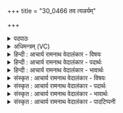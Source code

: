 +++
title = "30_0466 तव त्यन्नर्यम्"

+++
<details><summary>पदपाठः</summary>

त꣡व꣢꣯। त्यत्। न꣡र्य꣢꣯म्। नृ꣣तो। अ꣡पः꣢꣯। इ꣣न्द्र। प्रथम꣢म्। पू꣣र्व्य꣢म्। दि꣣वि꣢। प्र꣣वाच्य꣢म्। प्र꣣। वा꣡च्य꣢꣯म्। कृ꣣त꣢म्। यः। दे꣣व꣡स्य꣢। श꣡व꣢꣯सा। प्रा꣡रि꣢꣯णाः। प्र꣣। अ꣡रि꣢꣯णाः। अ꣡सु꣢꣯। रि꣣ण꣢न्। अ꣣पः꣢। भु꣡वः꣢꣯। वि꣡श्व꣢꣯म्। अ꣣भि꣢। अ꣡देव꣢꣯म्। अ। दे꣣वम्। ओ꣡ज꣢꣯सा। वि꣣दे꣢त्। ऊ꣡र्ज꣢꣯म्। श꣣त꣡क्र꣢तुः। श꣣त꣢। क्र꣣तुः। विदे꣢त्। इ꣡ष꣢꣯म्। ४६६।
</details>

<details><summary>अधिमन्त्रम् (VC)</summary>

- इन्द्रः
- गृत्समदः शौनकः
- अष्टिः
- मध्यमः
- ऐन्द्रं काण्डम्
</details>

<details><summary>हिन्दी : आचार्य रामनाथ वेदालंकार - विषयः</summary>

अगले मन्त्र का देवता इन्द्र है। उसके लोकोपकारक कार्यों का वर्णन है।
</details>

<details><summary>हिन्दी : आचार्य रामनाथ वेदालंकार - पदार्थः</summary>

पदार्थान्वयभाषाः -  हे (नृतो) पृथिवी आदि लोकों को नचानेवाले (इन्द्र) जगदीश्वर ! (तव) तुम्हारा (त्यत्) वह प्रसिद्ध, (नर्यम्) नरों का हितकर, (प्रथमम्) श्रेष्ठ, (पूर्व्यम्) पूर्वकाल से चला आ रहा (अपः) कर्म (प्रवाच्यम्) प्रशंसनीय है, (यः) जो तुम (देवस्य) प्रकाशक सूर्य के (शवसा) बल से (असु) प्राण को (रिणन्) प्रेरित करना चाहते हुए, (अपः) अन्तरिक्ष में स्थित जलों को (प्रारिणाः) वर्षा द्वारा नीचे गिराते हो, और (विश्वम्) सब (अदेवम्) अप्रकाश के कारणभूत भौतिक और मानसिक अन्धकार को (ओजसा) बल से (अभिभुवः) परास्त करते हो। आगे परोक्षकृत वर्णन है—(शतक्रतुः) अनन्त प्रज्ञावाला और अनन्त कर्मोंवाला वह जगदीश्वर (ऊर्जम्) बल तथा प्राण को (विदेत्) प्राप्त कराये, (इषम्) इच्छासिद्धि को (विदेत्) प्राप्त कराये ॥१०॥ इस मन्त्र में ‘रिणा, रिण’, ‘देव, देव’, ‘विदेदू, विदेदि’ में छेकानुप्रास अलङ्कार है ॥१०॥
</details>

<details><summary>हिन्दी : आचार्य रामनाथ वेदालंकार - भावार्थः</summary>

भावार्थभाषाः -  परमेश्वर ही सूर्य द्वारा पृथिवी आदि लोकों को नचाता हुआ सूर्य के चारों ओर तथा अपनी धुरी पर घुमाता है। वही जैसे अन्तरिक्ष में रुके हुए जलों को बरसाता है, वैसे ही आत्मलोक में रुकी हुई आनन्द-धाराओं को मनोभूमि पर प्रवाहित करता है। वही जैसे विशाल अन्धकार को विदीर्ण कर भौतिक प्रकाश को उत्पन्न करता है, वैसे ही मन की भूमि पर व्याप्त तमोगुण के जाल को विच्छिन्न करके आत्म-प्रकाश को प्रकट करता है ॥१०॥ इस दशति में सूर्य, पवमान, हरि, सविता, अग्नि, विष्णु नामों से जगदीश्वर आदि के गुण-कर्मों का वर्णन होने से तथा ‘विश्वे देवाः’ और मरुतों का आह्वान होने से इस दशति के विषय की पूर्व दशति के विषय के साथ संगति है ॥ पञ्चम प्रपाठक में द्वितीय अर्ध की तृतीय दशति समाप्त ॥ चतुर्थ अध्याय में द्वादश खण्ड समाप्त ॥ यह चतुर्थ अध्याय समाप्त हुआ ॥
</details>

<details><summary>संस्कृत : आचार्य रामनाथ वेदालंकार - विषयः</summary>

अथेन्द्रो देवता। तस्य लोकोपकारकाणि कर्माणि वर्णयति।
</details>

<details><summary>संस्कृत : आचार्य रामनाथ वेदालंकार - पदार्थः</summary>

पदार्थान्वयभाषाः -  हे (नृतो) पृथिव्यादिलोकानां नर्तयितः (इन्द्र) जगदीश्वर ! (तव) त्वदीयम् (त्यत्) तत् प्रसिद्धम् (नर्यम्) नराणां हितकरम्, (प्रथमम्) श्रेष्ठम्, (पूर्व्यम्) पूर्वकालादागतम् (दिवि कृतम्) आकाशे विहितम् (अपः) कर्म। अपस् इति कर्मनाम। निघं० २।१। (प्रवाच्यम्) प्रशंसनीयम् अस्ति, (यः) यस्त्वम् (देवस्य) प्रकाशकस्य सूर्यस्य (शवसा) बलेन असु असुं प्राणम्। असु शब्दात् ‘सुपां सुलुक्०। अ० ७।१।३९’ इति विभक्तेर्लुक्। (रिणन्) प्रवर्तयन्, प्रवर्तयितुमिच्छन्नित्यर्थः, (अपः) अन्तरिक्षस्थान्युदकानि, (प्रारिणाः) वर्षणेन अधः प्रगमयसि। रिणातिः गतिकर्मा। निघं० २।१४। किञ्च (विश्वम्) समस्तम् (अदेवम्) अप्रकाशनिमित्तम् भौतिकं मानसं चान्धकारम् (ओजसा) बलेन (अभिभुवः) अभिभवसि। अथ परोक्षकृतमाह। (शतक्रतुः) अनन्तप्रज्ञः अनन्तकर्मा च स इन्द्रः परमेश्वरः (ऊर्जम्) बलं प्राणं च (विदेत्) लम्भयतु, (इषम्) इच्छासिद्धिम् (विदेत्) लम्भयतु ॥१०॥२ अत्र ‘रिणा, रिण’, ‘देव, देव’, ‘विदेदू, विदेदि’ इत्यत्र छेकानुप्रासोऽलङ्कारः ॥१०॥
</details>

<details><summary>संस्कृत : आचार्य रामनाथ वेदालंकार - भावार्थः</summary>

भावार्थभाषाः -  परमेश्वर एव सूर्यद्वारा पृथिव्यादीन् लोकान् नर्तयन् सूर्यं परितः स्वधुरि च परिक्रमयति। स एव यथाऽन्तरिक्षेऽवरुद्धा अपो वर्षति तथैवात्मलोकेऽवरुद्धा आनन्दधारा मनोभूमौ प्रवाहयति। स एव महत् तमोऽवदीर्य यथा भौतिकं प्रकाशं जनयति तथैव मनोभूमौ व्याप्तं तमोजालं विच्छिद्यात्मप्रकाशं प्रकटयति ॥१०॥ अत्रेन्द्रसूर्यपवमानहरिसवित्रग्निविष्णुनामभिः परमेश्वरादेर्गुणकर्म- वर्णनाद् विश्वेषां देवानां मरुतां चाह्वानादेतद्दशत्यर्थस्य पूर्वदशत्यर्थेन संगतिरस्तीति वेद्यम् ॥ इति पञ्चमे प्रपाठके द्वितीयार्द्धे तृतीया दशतिः ॥ इति चतुर्थेऽध्याये द्वादशः खण्डः ॥ समाप्तश्चायं चतुर्थाध्यायः ॥ इति बरेलीमण्डलान्तर्गतफरीदपुरवास्तव्य श्रीमद् गोपालरामभगवती- देवीतनयेन हरिद्वारीयगुरुकुलकांगड़ीविश्वविद्यालयेऽधीतविद्येन विद्यामार्तण्डेनाचार्यरामनाथवेदालङ्कारेण महर्षिदयानन्द- सरस्वतीस्वामिकृतवेदभाष्यशैलीमनुसृत्य विरचितेसंस्कृतार्यभाषाभ्यां समन्विते सुप्रमाणयुक्ते सामवेद-भाष्ये ऐन्द्रं काण्डं पर्व वा समाप्तिमगात् ॥
</details>

<details><summary>संस्कृत : आचार्य रामनाथ वेदालंकार - पादटिप्पनी</summary>

टिप्पणी:   १. ऋ० २।२२।४, ‘यद् देवस्य’, ‘असुं’, ‘भुवद् विश्वमभ्यादेवमोजसा विदादूर्जं शतक्रतुर्विदादिषम्’ इति भेदः। २. ऋग्भाष्ये दयानन्दर्षिर्ऋचमिमां जीवेश्वरविषये व्याख्यातवान्।
</details>